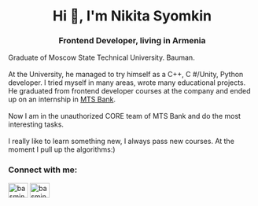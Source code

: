 <h1 align="center">Hi 👋, I'm Nikita Syomkin</h1>
<h3 align="center">Frontend Developer, living in Armenia</h3>

Graduate of Moscow State Technical University. Bauman. </br> </br>
At the University, he managed to try himself as a C++, C #/Unity, Python developer.
I tried myself in many areas, wrote many educational projects. 
He graduated from frontend developer courses at the company and ended up on an internship in <a href="https://www.mtsbank.ru/" target="blank">MTS Bank</a>. </br></br>
Now I am in the unauthorized CORE team of MTS Bank and do the most interesting tasks.  </br></br>
I really like to learn something new, I always pass new courses. At the moment I pull up the algorithms:)


<h3 align="left">Connect with me:</h3>
<p align="left">
<a href="https://www.linkedin.com/in/nsyomkin/" target="blank"><img align="center" src="https://raw.githubusercontent.com/rahuldkjain/github-profile-readme-generator/master/src/images/icons/Social/linked-in-alt.svg" alt="basmingo" height="30" width="40" /></a>
<a href="https://instagram.com/nikita_s123" target="blank"><img align="center" src="https://raw.githubusercontent.com/rahuldkjain/github-profile-readme-generator/master/src/images/icons/Social/instagram.svg" alt="basmingo" height="30" width="40" /></a>
</p>

